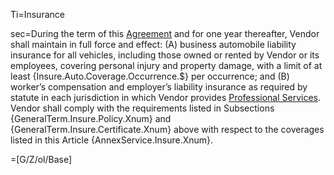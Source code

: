 Ti=Insurance

sec=During the term of this <a href="Def.Agreement.sec" class="definedterm">Agreement</a> and for one year thereafter, Vendor shall maintain in full force and effect: (A) business automobile liability insurance for all vehicles, including those owned or rented by Vendor or its employees, covering personal injury and property damage, with a limit of at least {Insure.Auto.Coverage.Occurrence.$} per occurrence; and (B) worker’s compensation and employer’s liability insurance as required by statute in each jurisdiction in which Vendor provides <a href='#Def.Professional_Service.sec' class='definedterm'>Professional Services</a>. Vendor shall comply with the requirements listed in Subsections {GeneralTerm.Insure.Policy.Xnum} and {GeneralTerm.Insure.Certificate.Xnum} above with respect to the coverages listed in this Article {AnnexService.Insure.Xnum}.

=[G/Z/ol/Base]
